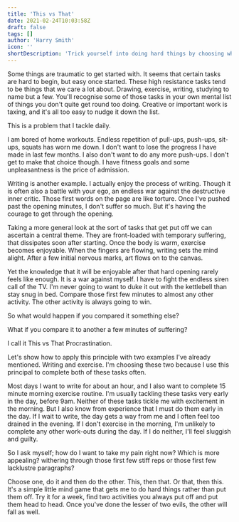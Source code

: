 ```yaml
---
title: 'This vs That'
date: 2021-02-24T10:03:58Z
draft: false
tags: []
author: 'Harry Smith'
icon: ''
shortDescription: 'Trick yourself into doing hard things by choosing which one hurts less right now.'
---
```


Some things are traumatic to get started with. It seems that certain tasks are hard to begin, but easy once started. These high resistance tasks tend to be things that we care a lot about. Drawing, exercise, writing, studying to name but a few. You'll recognise some of those tasks in your own mental list of things you don't quite get round too doing. Creative or important work is taxing, and it's all too easy to nudge it down the list.

This is a problem that I tackle daily.

I am bored of home workouts. Endless repetition of pull-ups, push-ups, sit-ups, squats has worn me down. I don't want to lose the progress I have made in last few months. I also don't want to do any more push-ups. I don't get to make that choice though. I have fitness goals and some unpleasantness is the price of admission.

Writing is another example. I actually enjoy the process of writing. Though it is often also a battle with your ego, an endless war against the destructive inner critic. Those first words on the page are like torture. Once I've pushed past the opening minutes, I don't suffer so much. But it's having the courage to get through the opening.

Taking a more general look at the sort of tasks that get put off we can ascertain a central theme. They are front-loaded with temporary suffering, that dissipates soon after starting. Once the body is warm, exercise becomes enjoyable. When the fingers are flowing, writing sets the mind alight. After a few initial nervous marks, art flows on to the canvas.

Yet the knowledge that it will be enjoyable after that hard opening rarely feels like enough. It is a war against myself. I have to fight the endless siren call of the TV. I'm never going to want to duke it out with the kettlebell than stay snug in bed. Compare those first few minutes to almost any other activity. The other activity is always going to win.

So what would happen if you compared it something else?

What if you compare it to another a few minutes of suffering?

I call it This vs That Procrastination.

Let's show how to apply this principle with two examples I've already mentioned. Writing and exercise. I'm choosing these two because I use this principal to complete both of these tasks often.

Most days I want to write for about an hour, and I also want to complete 15 minute morning exercise routine. I'm usually tackling these tasks very early in the day, before 9am. Neither of these tasks tickle me with excitement in the morning. But I also know from experience that I must do them early in the day. If I wait to write, the day gets a way from me and I often feel too drained in the evening. If I don't exercise in the morning, I'm unlikely to complete any other work-outs during the day. If I do neither, I'll feel sluggish and guilty.

So I ask myself; how do I want to take my pain right now? Which is more appealing? withering through those first few stiff reps or those first few lacklustre paragraphs?

Choose one, do it and then do the other. This, then that. Or that, then this. It's a simple little mind game that gets me to do hard things rather than put them off. Try it for a week, find two activities you always put off and put them head to head. Once you've done the lesser of two evils, the other will fall as well.
